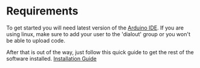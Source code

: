 # Requirements

To get started you will need latest version of the [Arduino IDE](https://www.arduino.cc/en/main/software).
If you are using linux, make sure to add your user to the 'dialout' group or you won't be able to upload code.

After that is out of the way, just follow this quick guide to get the rest of the software installed.
	[Installation Guide](./Installation_Guide.pdf)